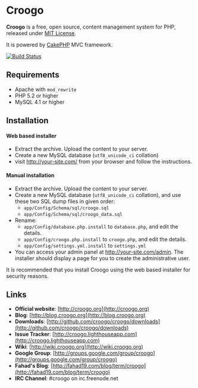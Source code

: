 # Croogo

**Croogo** is a free, open source, content management system for PHP, released under [MIT License](http://github.com/croogo/croogo/blob/master/LICENSE.txt).

It is powered by [CakePHP](http://cakephp.org) MVC framework.

[![Build Status](https://secure.travis-ci.org/croogo/croogo.png)](http://travis-ci.org/croogo/croogo)

## Requirements
  * Apache with `mod_rewrite`
  * PHP 5.2 or higher
  * MySQL 4.1 or higher

## Installation

#### Web based installer

  * Extract the archive. Upload the content to your server.
  * Create a new MySQL database (`utf8_unicode_ci` collation)
  * visit http://your-site.com/ from your browser and follow the instructions.

#### Manual installation

  * Extract the archive. Upload the content to your server.
  * Create a new MySQL database (`utf8_unicode_ci` collation), and use these two SQL dump files in given order:
    * `app/Config/Schema/sql/croogo.sql`
    * `app/Config/Schema/sql/croogo_data.sql`
  * Rename:
    * `app/Config/database.php.install` to `database.php`, and edit the details.
    * `app/Config/croogo.php.install` to `croogo.php`, and edit the details.
    * `app/Config/settings.yml.install` to `settings.yml`
  * You can access your admin panel at http://your-site.com/admin. The installer should
    display a page for you to create the administrative user.

It is recommended that you install Croogo using the web based installer for security reasons.

## Links

  * **Official website**: [http://croogo.org](http://croogo.org)
  * **Blog**: [http://blog.croogo.org](http://blog.croogo.org)
  * **Downloads**: [http://github.com/croogo/croogo/downloads](http://github.com/croogo/croogo/downloads)
  * **Issue Tracker**: [http://croogo.lighthouseapp.com](http://croogo.lighthouseapp.com)
  * **Wiki**: [http://wiki.croogo.org](http://wiki.croogo.org)
  * **Google Group**: [http://groups.google.com/group/croogo](http://groups.google.com/group/croogo)
  * **Fahad's Blog**: [http://fahad19.com/blog/term/croogo](http://fahad19.com/blog/term/croogo)
  * **IRC Channel**: #croogo on irc.freenode.net